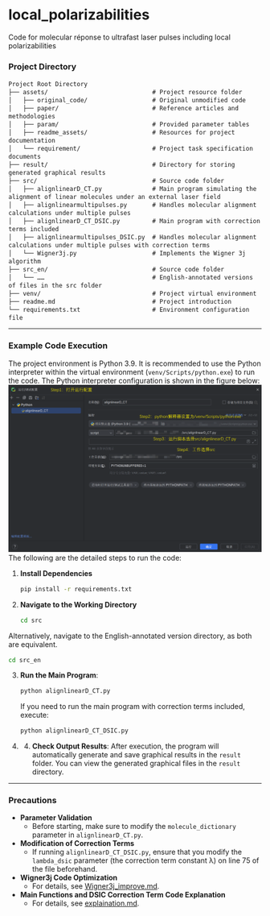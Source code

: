 # local_polarizabilities
Code for molecular réponse to ultrafast laser pulses including local polarizabilities

### **Project Directory**
```
Project Root Directory
├── assets/                             # Project resource folder
│   ├── original_code/                  # Original unmodified code
│   ├── paper/                          # Reference articles and methodologies
│   ├── param/                          # Provided parameter tables
│   ├── readme_assets/                  # Resources for project documentation
│   └── requirement/                    # Project task specification documents
├── result/                             # Directory for storing generated graphical results
├── src/                                # Source code folder
│   ├── alignlinearD_CT.py              # Main program simulating the alignment of linear molecules under an external laser field
│   ├── alignlinearmultipulses.py       # Handles molecular alignment calculations under multiple pulses
│   ├── alignlinearD_CT_DSIC.py         # Main program with correction terms included
│   ├── alignlinearmultipulses_DSIC.py  # Handles molecular alignment calculations under multiple pulses with correction terms
│   └── Wigner3j.py                     # Implements the Wigner 3j algorithm
├── src_en/                             # Source code folder
│   └── ……                              # English-annotated versions of files in the src folder
├── venv/                               # Project virtual environment
├── readme.md                           # Project introduction
└── requirements.txt                    # Environment configuration file
```
---
### **Example Code Execution**
The project environment is Python 3.9. It is recommended to use the Python interpreter within the virtual environment (`venv/Scripts/python.exe`) to run the code.
The Python interpreter configuration is shown in the figure below:
![img.png](assets/readme_assets/img1.png)
The following are the detailed steps to run the code:
1. **Install Dependencies**
   ```bash
   pip install -r requirements.txt
   ```
2. **Navigate to the Working Directory**
   ```bash
   cd src
   ```
  Alternatively, navigate to the English-annotated version directory, as both are equivalent.
   ```bash
   cd src_en
   ```
3. **Run the Main Program**:
   ```bash
   python alignlinearD_CT.py
   ```
   
    If you need to run the main program with correction terms included, execute:
   ```bash
   python alignlinearD_CT_DSIC.py
   ```
4. 4. **Check Output Results**:
   After execution, the program will automatically generate and save graphical results in the `result` folder. You can view the generated graphical files in the `result` directory.
---
### **Precautions**
- **Parameter Validation**
  - Before starting, make sure to modify the `molecule_dictionary` parameter in `alignlinearD_CT.py`.
- **Modification of Correction Terms**
  - If running `alignlinearD_CT_DSIC.py`, ensure that you modify the `lambda_dsic` parameter (the correction term constant λ) on line 75 of the file beforehand.
- **Wigner3j Code Optimization**
  - For details, see [Wigner3j_improve.md](assets/readme_assets/Wigner3j_improve.md).
- **Main Functions and DSIC Correction Term Code Explanation**
  - For details, see [explaination.md](assets/readme_assets/explaination.md).

